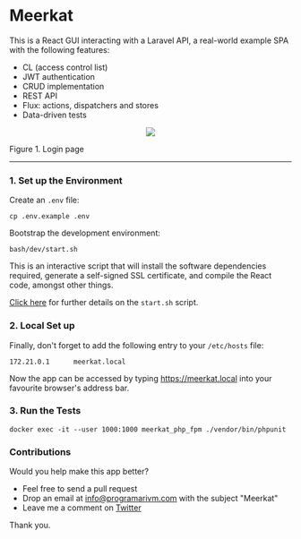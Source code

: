 # Meerkat

This is a React GUI interacting with a Laravel API, a real-world example SPA with the following features:

- CL (access control list)
- JWT authentication
- CRUD implementation
- REST API
- Flux: actions, dispatchers and stores
- Data-driven tests

<p align="center">
    <img src="https://github.com/programarivm/meerkat/blob/master/resources/Figure 1 - Login.png" />
</p>

<p align="justify">
    Figure 1. Login page
</p>

---

### 1. Set up the Environment

Create an `.env` file:

    cp .env.example .env

Bootstrap the development environment:

    bash/dev/start.sh

This is an interactive script that will install the software dependencies required, generate a self-signed SSL certificate, and compile the React code, amongst other things.

[Click here](https://github.com/programarivm/meerkat/blob/master/bash/dev/start.sh) for further details on the `start.sh` script.

### 2. Local Set up

Finally, don't forget to add the following entry to your `/etc/hosts` file:

    172.21.0.1      meerkat.local

Now the app can be accessed by typing https://meerkat.local into your favourite browser's address bar.

### 3. Run the Tests

    docker exec -it --user 1000:1000 meerkat_php_fpm ./vendor/bin/phpunit

### Contributions

Would you help make this app better?

- Feel free to send a pull request
- Drop an email at info@programarivm.com with the subject "Meerkat"
- Leave me a comment on [Twitter](https://twitter.com/programarivm)

Thank you.
